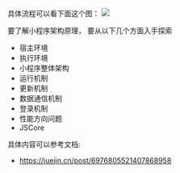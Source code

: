 具体流程可以看下面这个图：
![](https://foruda.gitee.com/images/1681021603016376642/cc6178f0_7819612.png)

要了解小程序架构原理， 要从以下几个方面入手探索
- 宿主环境
- 执行环境
- 小程序整体架构
- 运行机制
- 更新机制
- 数据通信机制
- 登录机制
- 性能方向问题
- JSCore

具体内容可以参考文档:
- https://juejin.cn/post/6976805521407868958
